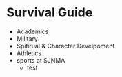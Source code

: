 # Survival Guide
* Academics
* Military
* Spitirual & Character Develpoment
* Athletics
 * sports at SJNMA
    * test